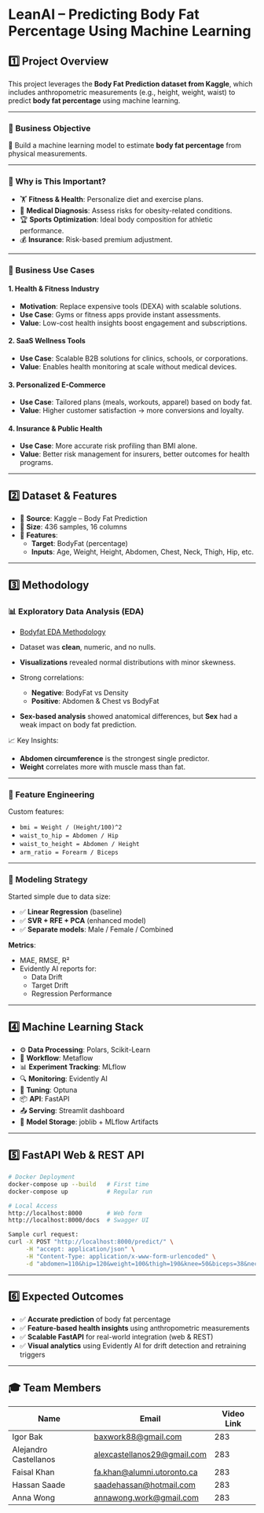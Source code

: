 # LeanAI – Predicting Body Fat Percentage Using Machine Learning

## 1️⃣ Project Overview

This project leverages the **Body Fat Prediction dataset from Kaggle**, which includes anthropometric measurements (e.g., height, weight, waist) to predict **body fat percentage** using machine learning.

---

### 🔹 Business Objective

🎯 Build a machine learning model to estimate **body fat percentage** from physical measurements.

---

### 📌 Why is This Important?

- 🏋️ **Fitness & Health**: Personalize diet and exercise plans.
- 🏥 **Medical Diagnosis**: Assess risks for obesity-related conditions.
- 🏆 **Sports Optimization**: Ideal body composition for athletic performance.
- 💰 **Insurance**: Risk-based premium adjustment.

---

### 💼 Business Use Cases

#### 1. Health & Fitness Industry

- **Motivation**: Replace expensive tools (DEXA) with scalable solutions.
- **Use Case**: Gyms or fitness apps provide instant assessments.
- **Value**: Low-cost health insights boost engagement and subscriptions.

#### 2. SaaS Wellness Tools

- **Use Case**: Scalable B2B solutions for clinics, schools, or corporations.
- **Value**: Enables health monitoring at scale without medical devices.

#### 3. Personalized E-Commerce

- **Use Case**: Tailored plans (meals, workouts, apparel) based on body fat.
- **Value**: Higher customer satisfaction → more conversions and loyalty.

#### 4. Insurance & Public Health

- **Use Case**: More accurate risk profiling than BMI alone.
- **Value**: Better risk management for insurers, better outcomes for health programs.

---

## 2️⃣ Dataset & Features

- 📂 **Source**: Kaggle – Body Fat Prediction
- 💾 **Size**: 436 samples, 16 columns
- 🧪 **Features**:
  - **Target**: BodyFat (percentage)
  - **Inputs**: Age, Weight, Height, Abdomen, Chest, Neck, Thigh, Hip, etc.

---

## 3️⃣ Methodology

### 📊 Exploratory Data Analysis (EDA)

- [Bodyfat EDA Methodology](notebooks/eda/README.md)

- Dataset was **clean**, numeric, and no nulls.
- **Visualizations** revealed normal distributions with minor skewness.
- Strong correlations:
  - **Negative**: BodyFat vs Density
  - **Positive**: Abdomen & Chest vs BodyFat
- **Sex-based analysis** showed anatomical differences, but **Sex** had a weak impact on body fat prediction.

📈 Key Insights:

- **Abdomen circumference** is the strongest single predictor.
- **Weight** correlates more with muscle mass than fat.

---

### 🧠 Feature Engineering

Custom features:

- `bmi = Weight / (Height/100)^2`
- `waist_to_hip = Abdomen / Hip`
- `waist_to_height = Abdomen / Height`
- `arm_ratio = Forearm / Biceps`

---

### 🧪 Modeling Strategy

Started simple due to data size:

- ✅ **Linear Regression** (baseline)
- ✅ **SVR + RFE + PCA** (enhanced model)
- ✅ **Separate models**: Male / Female / Combined

**Metrics**:

- MAE, RMSE, R²
- Evidently AI reports for:
  - Data Drift
  - Target Drift
  - Regression Performance

---

## 4️⃣ Machine Learning Stack

- ⚙️ **Data Processing**: Polars, Scikit-Learn
- 🔁 **Workflow**: Metaflow
- 📊 **Experiment Tracking**: MLflow
- 🔍 **Monitoring**: Evidently AI
- 🧪 **Tuning**: Optuna
- 📦 **API**: FastAPI
- 📤 **Serving**: Streamlit dashboard
- 📂 **Model Storage**: joblib + MLflow Artifacts

---

## 5️⃣ FastAPI Web & REST API

```bash
# Docker Deployment
docker-compose up --build   # First time
docker-compose up           # Regular run

# Local Access
http://localhost:8000       # Web form
http://localhost:8000/docs  # Swagger UI

Sample curl request:
curl -X POST "http://localhost:8000/predict/" \
     -H "accept: application/json" \
     -H "Content-Type: application/x-www-form-urlencoded" \
     -d "abdomen=110&hip=120&weight=100&thigh=190&knee=50&biceps=38&neck=45"
```

---

## 6️⃣ Expected Outcomes

- ✅ **Accurate prediction** of body fat percentage
- ✅ **Feature-based health insights** using anthropometric measurements
- ✅ **Scalable FastAPI** for real-world integration (web & REST)
- ✅ **Visual analytics** using Evidently AI for drift detection and retraining triggers

---

## 🎓 Team Members

| Name                 | Email                          | Video Link |
|----------------------|--------------------------------|------------|
| Igor Bak             | baxwork88@gmail.com            | 283        |
| Alejandro Castellanos| alexcastellanos29@gmail.com    | 283        |
| Faisal Khan          | fa.khan@alumni.utoronto.ca     | 283        |
| Hassan Saade         | saadehassan@hotmail.com        | 283        |
| Anna Wong            | annawong.work@gmail.com        | 283        |
